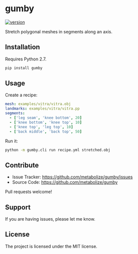 gumby
=====

[![version](https://img.shields.io/pypi/v/gumby.svg?style=flat-square)][pypi]

[pypi]: https://pypi.org/project/gumby/

Stretch polygonal meshes in segments along an axis.

Installation
------------

Requires Python 2.7.

```sh
pip install gumby
```

Usage
-----

Create a recipe:

```yml
mesh: examples/vitra/vitra.obj
landmarks: examples/vitra/vitra.pp
segments:
  - ['leg seam', 'knee bottom', 20]
  - ['knee bottom', 'knee top', 10]
  - ['knee top', 'leg top', 10]
  - ['back middle', 'back top', 50]
```

Run it:

```sh
python -m gumby.cli run recipe.yml stretched.obj
```

Contribute
----------

- Issue Tracker: https://github.com/metabolize/gumby/issues
- Source Code: https://github.com/metabolize/gumby

Pull requests welcome!

Support
-------

If you are having issues, please let me know.


License
-------

The project is licensed under the MIT license.
